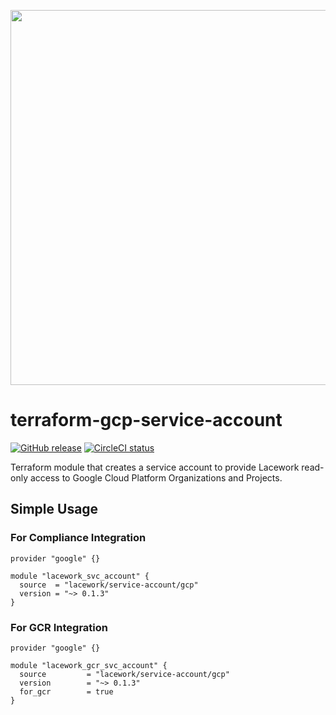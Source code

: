 <a href="https://lacework.com"><img src="https://techally-content.s3-us-west-1.amazonaws.com/public-content/lacework_logo_full.png" width="600"></a>

# terraform-gcp-service-account

[![GitHub release](https://img.shields.io/github/release/lacework/terraform-gcp-service-account.svg)](https://github.com/lacework/terraform-gcp-service-account/releases/)
[![CircleCI status](https://circleci.com/gh/lacework/terraform-gcp-service-account.svg?style=shield)](https://circleci.com/gh/lacework/terraform-gcp-service-account)

Terraform module that creates a service account to provide Lacework read-only access to Google Cloud Platform Organizations and Projects.

## Simple Usage

### For Compliance Integration

```hcl
provider "google" {}

module "lacework_svc_account" {
  source  = "lacework/service-account/gcp"
  version = "~> 0.1.3"
}
```

### For GCR Integration

```hcl
provider "google" {}

module "lacework_gcr_svc_account" {
  source         = "lacework/service-account/gcp"
  version        = "~> 0.1.3"
  for_gcr        = true
}
```

